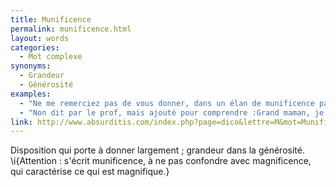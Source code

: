 ```yaml
---
title: Munificence
permalink: munificence.html
layout: words
categories:
  - Mot complexe
synonyms:
  - Grandeur
  - Générosité
examples:
  - "Ne me remerciez pas de vous donner, dans un élan de munificence paroxystique,une indication (ténue de surcroît) pour résoudre le problème..."
  - "Non dit par le prof, mais ajouté pour comprendre :Grand maman, je fais ici appel à ta munificence ? Traduction : t'as pas 100 balles ?"
link: http://www.absurditis.com/index.php?page=dico&lettre=M&mot=Munificence
---
```


Disposition qui porte à donner largement ; grandeur dans la générosité.
\i{Attention : s'écrit munificence, à ne pas confondre avec magnificence, qui caractérise ce qui est magnifique.}
